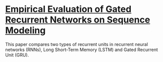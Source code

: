 # [Empirical Evaluation of Gated Recurrent Networks on Sequence Modeling](https://arxiv.org/pdf/1412.3555v1.pdf)

This paper compares two types of recurrent units in recurrent neural networks (RNNs), 
Long Short-Term Memory (LSTM) and Gated Recurrent Unit (GRU).
